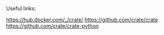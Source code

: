 Useful links:

https://hub.docker.com/_/crate/
https://github.com/crate/crate
https://github.com/crate/crate-python
